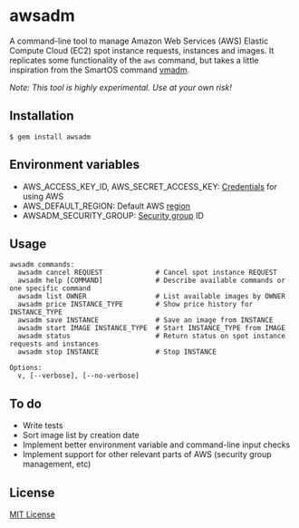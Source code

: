 # awsadm

A command-line tool to manage Amazon Web Services (AWS) Elastic Compute Cloud (EC2) spot instance requests, instances and images. It replicates some functionality of the `aws` command, but takes a little inspiration from the SmartOS command [vmadm](https://smartos.org/man/1m/vmadm). 

*Note: This tool is highly experimental. Use at your own risk!*

## Installation

```
$ gem install awsadm
```

## Environment variables

* AWS_ACCESS_KEY_ID, AWS_SECRET_ACCESS_KEY: [Credentials](http://docs.aws.amazon.com/general/latest/gr/aws-sec-cred-types.html#access-keys-and-secret-access-keys) for using AWS
* AWS_DEFAULT_REGION: Default AWS [region](http://docs.aws.amazon.com/AWSEC2/latest/UserGuide/using-regions-availability-zones.html#concepts-available-regions)
* AWSADM_SECURITY_GROUP: [Security group](http://docs.aws.amazon.com/AWSEC2/latest/UserGuide/using-network-security.html) ID

## Usage

```
awsadm commands:
  awsadm cancel REQUEST             # Cancel spot instance REQUEST
  awsadm help [COMMAND]             # Describe available commands or one specific command
  awsadm list OWNER                 # List available images by OWNER
  awsadm price INSTANCE_TYPE        # Show price history for INSTANCE_TYPE
  awsadm save INSTANCE              # Save an image from INSTANCE
  awsadm start IMAGE INSTANCE_TYPE  # Start INSTANCE_TYPE from IMAGE
  awsadm status                     # Return status on spot instance requests and instances
  awsadm stop INSTANCE              # Stop INSTANCE

Options:
  v, [--verbose], [--no-verbose]
```

## To do

* Write tests
* Sort image list by creation date
* Implement better environment variable and command-line input checks
* Implement support for other relevant parts of AWS (security group management, etc)

## License

[MIT License](http://opensource.org/licenses/MIT)

